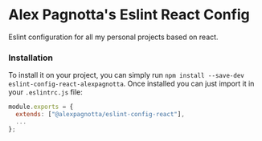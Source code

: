 # Alex Pagnotta's Eslint React Config

Eslint configuration for all my personal projects based on react.

### Installation

To install it on your project, you can simply run `npm install --save-dev eslint-config-react-alexpagnotta`.
Once installed you can just import it in your `.eslintrc.js` file:

```js
module.exports = {
  extends: ["@alexpagnotta/eslint-config-react"],
  ...
};
```
